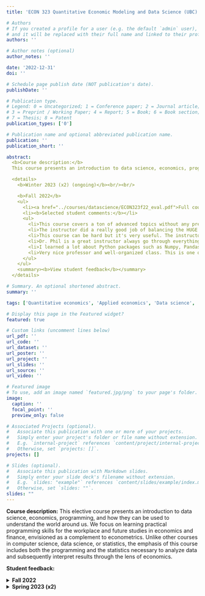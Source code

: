 ```yaml
---
title: 'ECON 323 Quantitative Economic Modeling and Data Science (UBC)'

# Authors
# If you created a profile for a user (e.g. the default `admin` user), write the username (folder name) here
# and it will be replaced with their full name and linked to their profile.
authors: ''

# Author notes (optional)
author_notes: ''

date: '2022-12-31'
doi: ''

# Schedule page publish date (NOT publication's date).
publishDate: ''

# Publication type.
# Legend: 0 = Uncategorized; 1 = Conference paper; 2 = Journal article;
# 3 = Preprint / Working Paper; 4 = Report; 5 = Book; 6 = Book section;
# 7 = Thesis; 8 = Patent
publication_types: ['0']

# Publication name and optional abbreviated publication name.
publication: ''
publication_short: ''

abstract:
  <b>Course description:</b>
  This course presents an introduction to data science, economics, programming, and how they can be used to understand the world around us. We focus on learning practical programming skills for the workplace and future studies in economics and finance, envisioned as a complement to econometrics. Unlike other courses in computer science, data science, or statistics, the emphasis of this course includes both the programming and the statistics necessary to analyze data and subsequently interpret results through the lens of economics. <br/><br/>

  <details>
    <b>Winter 2023 (x2) (ongoing)</b><br/><br/>

    <b>Fall 2022</b>
    <ul>
      <li><a href="../courses/datascience/ECON323f22_eval.pdf">Full course evaluations (PDF)</a></li>
      <li><b>Selected student comments:</b></li>
      <ul>
        <li>This course covers a ton of advanced topics without any prereqs, which is a great idea. It exposes students to subjects with really interesting applications (my favorite was the graph/network content) that they wouldn't otherwise see until the end of their degree, if ever.</li>
        <li>The instructor did a really good job of balancing the HUGE variation in students' past experience. </li>
        <li>This course can be hard but it's very useful. The instructor is super supportive and very nice. He replied email very quickly and was willing to help students. He always sacrificed his own time for extra office hours if students need additional help.</li>
        <li>Dr. Phil is a great instructor always go through everything in detail. The assigned homework was manageable and relevant to class material. TA Josh is also very helpful, he explained all the problems I had clearly during his office hour. Thank you both!</li>
        <li>I learned a lot about Python packages such as Numpy, Pandas and matplotlib. These are very useful tools. The final project give me a chance to apply these knowledge.</li>
        <li>Very nice professor and well-organized class. This is one of the best econ classes I have taken in UBC</li>
      </ul>
    </ul>
    <summary><b>View student feedback</b></summary>
  </details>

# Summary. An optional shortened abstract.
summary: ''

tags: ['Quantitative economics', 'Applied economics', 'Data science', 'Python']

# Display this page in the Featured widget?
featured: true

# Custom links (uncomment lines below)
url_pdf: ''
url_code: ''
url_dataset: ''
url_poster: ''
url_project: ''
url_slides: ''
url_source: ''
url_video: ''

# Featured image
# To use, add an image named `featured.jpg/png` to your page's folder.
image:
  caption: ''
  focal_point: ''
  preview_only: false

# Associated Projects (optional).
#   Associate this publication with one or more of your projects.
#   Simply enter your project's folder or file name without extension.
#   E.g. `internal-project` references `content/project/internal-project/index.md`.
#   Otherwise, set `projects: []`.
projects: []

# Slides (optional).
#   Associate this publication with Markdown slides.
#   Simply enter your slide deck's filename without extension.
#   E.g. `slides: "example"` references `content/slides/example/index.md`.
#   Otherwise, set `slides: ""`.
slides: ""
---
```

**Course description:** This elective course presents an introduction to data science, economics, programming, and how they can be used to understand the world around us. We focus on learning practical programming skills for the workplace and future studies in economics and finance, envisioned as a complement to econometrics. Unlike other courses in computer science, data science, or statistics, the emphasis of this course includes both the programming and the statistics necessary to analyze data and subsequently interpret results through the lens of economics. 

**Student feedback:**
<details>
  <ul>
    <li><a href="../courses/datascience/ECON323f22_eval.pdf">Full course evaluations (PDF)</a></li>
    <li><b>Selected student comments:</b></li>
    <ul>
      <li>This course covers a ton of advanced topics without any prereqs, which is a great idea. It exposes students to subjects with really interesting applications (my favorite was the graph/network content) that they wouldn't otherwise see until the end of their degree, if ever.</li>
      <li>The instructor did a really good job of balancing the HUGE variation in students' past experience. </li>
      <li>This course can be hard but it's very useful. The instructor is super supportive and very nice. He replied email very quickly and was willing to help students. He always sacrificed his own time for extra office hours if students need additional help.</li>
      <li>Dr. Phil is a great instructor always go through everything in detail. The assigned homework was manageable and relevant to class material. TA Josh is also very helpful, he explained all the problems I had clearly during his office hour. Thank you both!</li>
      <li>I learned a lot about Python packages such as Numpy, Pandas and matplotlib. These are very useful tools. The final project give me a chance to apply these knowledge.</li>
      <li>Very nice professor and well-organized class. This is one of the best econ classes I have taken in UBC</li>
    </ul>
  </ul>
  <summary><b>Fall 2022</b></summary>
</details>
<details>
  <ul>
    <li><a href="../courses/datascience/2022W2ECON323003.pdf">Full course evaluations (section 003) (PDF)</a></li>
    <li><a href="../courses/datascience/2022W2ECON323004.pdf">Full course evaluations (section 004) (PDF)</a></li>
    <li><b>Selected student comments:</b></li>
    <ul>
      <li>Temp</li>
    </ul>
  </ul>
  <summary><b>Spring 2023 (x2)</b></summary>
</details>
